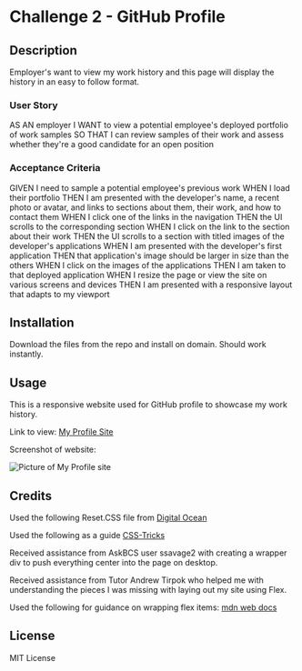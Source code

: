 # Challenge 2 - GitHub Profile

## Description

Employer's want to view my work history and this page will display the history in an easy to follow format.

### User Story

AS AN employer
I WANT to view a potential employee's deployed portfolio of work samples
SO THAT I can review samples of their work and assess whether they're a good candidate for an open position

### Acceptance Criteria

GIVEN I need to sample a potential employee's previous work
WHEN I load their portfolio
THEN I am presented with the developer's name, a recent photo or avatar, and links to sections about them, their work, and how to contact them
WHEN I click one of the links in the navigation
THEN the UI scrolls to the corresponding section
WHEN I click on the link to the section about their work
THEN the UI scrolls to a section with titled images of the developer's applications
WHEN I am presented with the developer's first application
THEN that application's image should be larger in size than the others
WHEN I click on the images of the applications
THEN I am taken to that deployed application
WHEN I resize the page or view the site on various screens and devices
THEN I am presented with a responsive layout that adapts to my viewport

## Installation

Download the files from the repo and install on domain. Should work instantly.

## Usage

This is a responsive website used for GitHub profile to showcase my work history.

Link to view: [My Profile Site]()

Screenshot of website: 

![Picture of My Profile site](./assets/images/ "My Profile Site")

## Credits

Used the following Reset.CSS file from [Digital Ocean](https://www.digitalocean.com/community/tutorials/css-minimal-css-reset)

Used the following as a guide [CSS-Tricks](https://css-tricks.com/snippets/css/a-guide-to-flexbox/)

Received assistance from AskBCS user ssavage2 with creating a wrapper div to push everything center into the page on desktop.

Received assistance from Tutor Andrew Tirpok who helped me with understanding the pieces I was missing with laying out my site using Flex.

Used the following for guidance on wrapping flex items: [mdn web docs](https://developer.mozilla.org/en-US/docs/Web/CSS/CSS_flexible_box_layout/Mastering_wrapping_of_flex_items)



## License

MIT License
